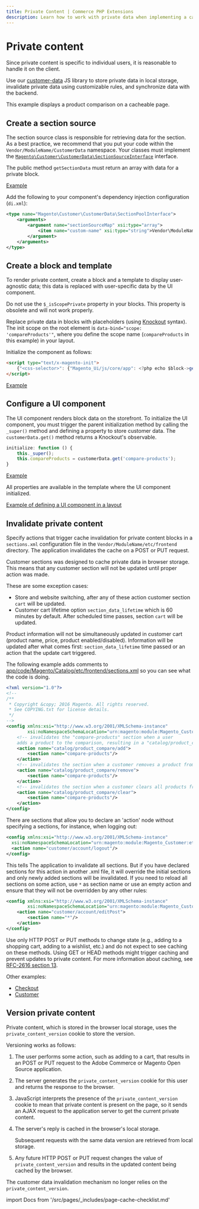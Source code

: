 ```yaml
---
title: Private Content | Commerce PHP Extensions
description: Learn how to work with private data when implementing a caching in your Adobe Commerce or Magento Open Source extension.
---
```


# Private content

Since private content is specific to individual users, it is reasonable to handle it on the client.

Use our [customer-data](https://github.com/magento/magento2/blob/2.4/app/code/Magento/Customer/view/frontend/web/js/customer-data.js) JS library to store private data in local storage, invalidate private data using customizable rules, and synchronize data with the backend.

This example displays a product comparison on a cacheable page.

## Create a section source

The section source class is responsible for retrieving data for the section. As a best practice, we recommend that you put your code within the `Vendor/ModuleName/CustomerData` namespace. Your classes must implement the [`Magento\Customer\CustomerData\SectionSourceInterface`](https://github.com/magento/magento2/blob/2.4/app/code/Magento/Customer/CustomerData/SectionSourceInterface.php) interface.

The public method `getSectionData` must return an array with data for a private block.

[Example](https://github.com/magento/magento2/blob/2.4/app/code/Magento/Catalog/CustomerData/CompareProducts.php#L61-L70)

Add the following to your component's dependency injection configuration (`di.xml`):

```xml
<type name="Magento\Customer\CustomerData\SectionPoolInterface">
    <arguments>
        <argument name="sectionSourceMap" xsi:type="array">
            <item name="custom-name" xsi:type="string">Vendor\ModuleName\CustomerData\ClassName</item>
        </argument>
    </arguments>
</type>
```

## Create a block and template

To render private content, create a block and a template to display user-agnostic data; this data is replaced with user-specific data by the UI component.

<InlineAlert variant="info" slots="text"/>

Do not use the `$_isScopePrivate` property in your blocks. This property is obsolete and will not work properly.

Replace private data in blocks with placeholders (using [Knockout](http://knockoutjs.com/documentation/introduction.html) syntax). The init scope on the root element is `data-bind="scope: 'compareProducts'"`, where you define the scope name (`compareProducts` in this example) in your layout.

Initialize the component as follows:

```html
<script type="text/x-magento-init">
    {"<css-selector>": {"Magento_Ui/js/core/app": <?php echo $block->getJsLayout();?>}}
</script>
```

[Example](https://github.com/magento/magento2/blob/2.4/app/code/Magento/Catalog/view/frontend/templates/product/compare/sidebar.phtml#L50-L52)

## Configure a UI component

The UI component renders block data on the storefront. To initialize the UI component, you must trigger the parent initialization method by calling the `_super()` method and defining a property to store customer data. The `customerData.get()` method returns a Knockout's observable.

```javascript
initialize: function () {
    this._super();
    this.compareProducts = customerData.get('compare-products');
}
```

[Example](https://github.com/magento/magento2/blob/2.4/app/code/Magento/Catalog/view/frontend/web/js/view/compare-products.js#L32-L33)

All properties are available in the template where the UI component initialized.

[Example of defining a UI component in a layout](https://github.com/magento/magento2/blob/2.4/app/code/Magento/Catalog/view/frontend/layout/default.xml#L55-L61)

## Invalidate private content

Specify actions that trigger cache invalidation for private content blocks in a `sections.xml` configuration file in the `Vendor/ModuleName/etc/frontend` directory. The application invalidates the cache on a POST or PUT request.

Customer sections was designed to cache private data in browser storage. This means that any customer section will not be updated until proper action was made.

These are some exception cases:

-  Store and website switching, after any of these action customer section `cart` will be updated.
-  Customer cart lifetime option `section_data_lifetime` which is 60 minutes by default. After scheduled time passes, section `cart` will be updated.

<InlineAlert variant="info" slots="text"/>

Product information will not be simultaneously updated in customer cart (product name, price, product enabled/disabled). Information will be updated after what comes first: `section_data_lifetime` time passed or an action that the update cart triggered.

The following example adds comments to [app/code/Magento/Catalog/etc/frontend/sections.xml](https://github.com/magento/magento2/blob/2.4/app/code/Magento/Catalog/etc/frontend/sections.xml) so you can see what the code is doing.

```xml
<?xml version="1.0"?>
<!--
/**
 * Copyright &copy; 2016 Magento. All rights reserved.
 * See COPYING.txt for license details.
 */
-->
<config xmlns:xsi="http://www.w3.org/2001/XMLSchema-instance"
        xsi:noNamespaceSchemaLocation="urn:magento:module:Magento_Customer:etc/sections.xsd">
    <!-- invalidates the "compare-products" section when a user
    adds a product to the comparison, resulting in a "catalog/product_compare/add" POST request -->
    <action name="catalog/product_compare/add">
        <section name="compare-products"/>
    </action>
    <!-- invalidates the section when a customer removes a product from the comparison -->
    <action name="catalog/product_compare/remove">
        <section name="compare-products"/>
    </action>
    <!-- invalidates the section when a customer clears all products from the comparison -->
    <action name="catalog/product_compare/clear">
        <section name="compare-products"/>
    </action>
</config>
```

There are sections that allow you to declare an 'action' node without specifying a sections, for instance, when logging out:

```xml
<config xmlns:xsi="http://www.w3.org/2001/XMLSchema-instance"
  xsi:noNamespaceSchemaLocation="urn:magento:module:Magento_Customer:etc/sections.xsd">
  <action name="customer/account/logout"/>
</config>
```

This tells The application to invalidate all sections. But if you have declared sections for this action in another .xml file, it will override the initial sections and only newly added sections will be invalidated. If you need to reload all sections on some action, use `*` as section name or use an empty action and ensure that they will not be overridden by any other rules:

```xml
<config xmlns:xsi="http://www.w3.org/2001/XMLSchema-instance"
        xsi:noNamespaceSchemaLocation="urn:magento:module:Magento_Customer:etc/sections.xsd">
    <action name="customer/account/editPost">
        <section name="*"/>
    </action>
</config>
```

<InlineAlert variant="warning" slots="text"/>

Use only HTTP POST or PUT methods to change state (e.g., adding to a shopping cart, adding to a wishlist, etc.) and do not expect to see caching on these methods. Using GET or HEAD methods might trigger caching and prevent updates to private content. For more information about caching, see [RFC-2616 section 13](https://www.w3.org/Protocols/rfc2616/rfc2616-sec13.html).

Other examples:

-  [Checkout](https://github.com/magento/magento2/blob/2.4/app/code/Magento/Checkout/etc/frontend/sections.xml)
-  [Customer](https://github.com/magento/magento2/blob/2.4/app/code/Magento/Customer/etc/frontend/sections.xml)

## Version private content

Private content, which is stored in the browser local storage, uses the `private_content_version` cookie to store the version.

Versioning works as follows:

1. The user performs some action, such as adding to a cart, that results in an POST or PUT request to the Adobe Commerce or Magento Open Source application.
1. The server generates the `private_content_version` cookie for this user and returns the response to the browser.
1. JavaScript interprets the presence of the `private_content_version` cookie to mean that private content is present on the page, so it sends an AJAX request to the application server to get the current private content.
1. The server's reply is cached in the browser's local storage.

   Subsequent requests with the same data version are retrieved from local storage.

1. Any future HTTP POST or PUT request changes the value of `private_content_version` and results in the updated content being cached by the browser.

<InlineAlert variant="warning" slots="text"/>

The customer data invalidation mechanism no longer relies on the `private_content_version`.

import Docs from '/src/pages/_includes/page-cache-checklist.md'

<Docs />
